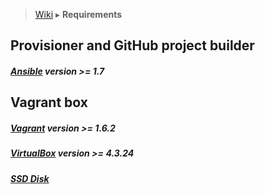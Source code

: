 > [Wiki](Home) ▸ **Requirements**

## Provisioner and GitHub project builder
##### [Ansible](http://docs.ansible.com/ansible/intro_installation.html#installation) version >= 1.7

## Vagrant box
##### [Vagrant](https://www.vagrantup.com/downloads.html) version >= 1.6.2
##### [VirtualBox](https://www.virtualbox.org/wiki/Downloads) version >= 4.3.24
##### [SSD Disk](https://en.wikipedia.org/wiki/Solid-state_drive)